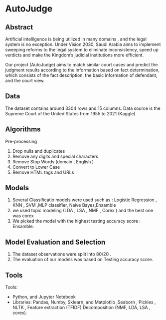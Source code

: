 # AutoJudge

## Abstract
Artificial intelligence is being utilized in many domains , and the legal system is no exception. Under Vision 2030, Saudi Arabia aims to implement sweeping reforms to the legal system to eliminate inconsistency, speed up verdicts and make the Kingdom’s judicial institutions more efficient.

Our project (AutoJudge) aims to match similar court cases and predict the judgment results according to the information based on fact determination, which consists of the fact description, the basic information of defendant, and the court view.

## Data
The dataset contains around  3304 rows and 15 columns.  Data source is the Supreme Court of the United States from 1955 to 2021 (Kaggle)


## Algorithms
Pre-processing
1. Drop nulls and duplicates
2. Remove any digits and special characters
3. Remove Stop Words (domain , English )
4. Convert to Lower Case
5. Remove HTML tags and URLs


## Models

1. Several Classificatio models were used such as : Logistic  Regression , KNN ,  SVM ,MLP classifier, Naive Bayes,Ensamble
2. we used topic modeling (LDA , LSA , NMF , Corex ) and the best one was corex
3. We picked the model with the highest testing accuracy score : Ensamble.

## Model Evaluation and Selection
1. The dataset observations were split into 80/20 .
2. The evaluation of our models was based on Testing accuracy score.

## Tools
Tools: 
- Python, and Jupyter Notebook 
- Libraries: Pandas, Numby, Sklearn, and Matplotlib ,Seaborn , Pickles , NLTK , Feature extraction (TFIDF) Decomposition (NMF, LDA, LSA , corex).

